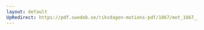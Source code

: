 ```yaml
---
layout: default
UpRedirect: https://pdf.swedeb.se/riksdagen-motions-pdf/1867/mot_1867__ak__00173/mot_1867__ak__00173_001.pdf
---
```

